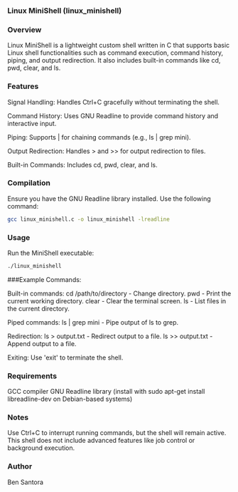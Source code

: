 ### Linux MiniShell (linux_minishell)

### Overview
Linux MiniShell is a lightweight custom shell written in C that supports basic Linux shell functionalities such as command execution, command history, piping, and output redirection. It also includes built-in commands like cd, pwd, clear, and ls.

### Features
Signal Handling: Handles Ctrl+C gracefully without terminating the shell.

Command History: Uses GNU Readline to provide command history and interactive input.

Piping: Supports | for chaining commands (e.g., ls | grep mini).

Output Redirection: Handles > and >> for output redirection to files.

Built-in Commands: Includes cd, pwd, clear, and ls.

### Compilation
Ensure you have the GNU Readline library installed. Use the following command:
```bash
gcc linux_minishell.c -o linux_minishell -lreadline
```
### Usage
Run the MiniShell executable:
```bash
./linux_minishell
```
###Example Commands:

Built-in commands:
cd /path/to/directory - Change directory.
pwd - Print the current working directory.
clear - Clear the terminal screen.
ls - List files in the current directory.

Piped commands:
ls | grep mini - Pipe output of ls to grep.

Redirection:
ls > output.txt - Redirect output to a file.
ls >> output.txt - Append output to a file.

Exiting:
Use 'exit' to terminate the shell.

### Requirements
GCC compiler
GNU Readline library (install with sudo apt-get install libreadline-dev on Debian-based systems)

### Notes
Use Ctrl+C to interrupt running commands, but the shell will remain active.
This shell does not include advanced features like job control or background execution.

### Author
Ben Santora 
